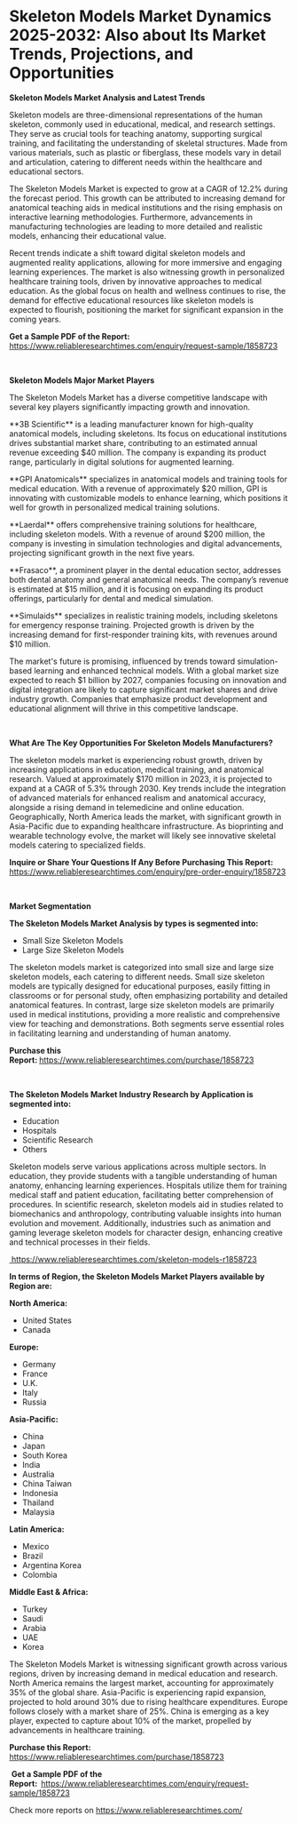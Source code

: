 <p><h1>Skeleton Models Market Dynamics 2025-2032: Also about Its Market Trends, Projections, and Opportunities</h1></p><p><strong>Skeleton Models Market Analysis and Latest Trends</strong></p>
<p><p>Skeleton models are three-dimensional representations of the human skeleton, commonly used in educational, medical, and research settings. They serve as crucial tools for teaching anatomy, supporting surgical training, and facilitating the understanding of skeletal structures. Made from various materials, such as plastic or fiberglass, these models vary in detail and articulation, catering to different needs within the healthcare and educational sectors.</p><p>The Skeleton Models Market is expected to grow at a CAGR of 12.2% during the forecast period. This growth can be attributed to increasing demand for anatomical teaching aids in medical institutions and the rising emphasis on interactive learning methodologies. Furthermore, advancements in manufacturing technologies are leading to more detailed and realistic models, enhancing their educational value. </p><p>Recent trends indicate a shift toward digital skeleton models and augmented reality applications, allowing for more immersive and engaging learning experiences. The market is also witnessing growth in personalized healthcare training tools, driven by innovative approaches to medical education. As the global focus on health and wellness continues to rise, the demand for effective educational resources like skeleton models is expected to flourish, positioning the market for significant expansion in the coming years.</p></p>
<p><strong>Get a Sample PDF of the Report:&nbsp;</strong> <a href="https://www.reliableresearchtimes.com/enquiry/request-sample/1858723?utm_campaign=3581&utm_medium=2&utm_source=Github&utm_content=ia&utm_term=04042025&utm_id=skeleton-models">https://www.reliableresearchtimes.com/enquiry/request-sample/1858723</a></p>
<p>&nbsp;</p>
<p><strong>Skeleton Models Major Market Players</strong></p>
<p><p>The Skeleton Models Market has a diverse competitive landscape with several key players significantly impacting growth and innovation. </p><p>**3B Scientific** is a leading manufacturer known for high-quality anatomical models, including skeletons. Its focus on educational institutions drives substantial market share, contributing to an estimated annual revenue exceeding $40 million. The company is expanding its product range, particularly in digital solutions for augmented learning.</p><p>**GPI Anatomicals** specializes in anatomical models and training tools for medical education. With a revenue of approximately $20 million, GPI is innovating with customizable models to enhance learning, which positions it well for growth in personalized medical training solutions.</p><p>**Laerdal** offers comprehensive training solutions for healthcare, including skeleton models. With a revenue of around $200 million, the company is investing in simulation technologies and digital advancements, projecting significant growth in the next five years.</p><p>**Frasaco**, a prominent player in the dental education sector, addresses both dental anatomy and general anatomical needs. The company’s revenue is estimated at $15 million, and it is focusing on expanding its product offerings, particularly for dental and medical simulation.</p><p>**Simulaids** specializes in realistic training models, including skeletons for emergency response training. Projected growth is driven by the increasing demand for first-responder training kits, with revenues around $10 million.</p><p>The market's future is promising, influenced by trends toward simulation-based learning and enhanced technical models. With a global market size expected to reach $1 billion by 2027, companies focusing on innovation and digital integration are likely to capture significant market shares and drive industry growth. Companies that emphasize product development and educational alignment will thrive in this competitive landscape.</p></p>
<p>&nbsp;</p>
<p><strong>What Are The Key Opportunities For Skeleton Models Manufacturers?</strong></p>
<p><p>The skeleton models market is experiencing robust growth, driven by increasing applications in education, medical training, and anatomical research. Valued at approximately $170 million in 2023, it is projected to expand at a CAGR of 5.3% through 2030. Key trends include the integration of advanced materials for enhanced realism and anatomical accuracy, alongside a rising demand in telemedicine and online education. Geographically, North America leads the market, with significant growth in Asia-Pacific due to expanding healthcare infrastructure. As bioprinting and wearable technology evolve, the market will likely see innovative skeletal models catering to specialized fields.</p></p>
<p><strong>Inquire or Share Your Questions If Any Before Purchasing This Report:</strong> <a href="https://www.reliableresearchtimes.com/enquiry/pre-order-enquiry/1858723?utm_campaign=3581&utm_medium=2&utm_source=Github&utm_content=ia&utm_term=04042025&utm_id=skeleton-models">https://www.reliableresearchtimes.com/enquiry/pre-order-enquiry/1858723</a></p>
<p>&nbsp;</p>
<p><strong>Market Segmentation</strong></p>
<p><strong>The Skeleton Models Market Analysis by types is segmented into:</strong></p>
<p><ul><li>Small Size Skeleton Models</li><li>Large Size Skeleton Models</li></ul></p>
<p><p>The skeleton models market is categorized into small size and large size skeleton models, each catering to different needs. Small size skeleton models are typically designed for educational purposes, easily fitting in classrooms or for personal study, often emphasizing portability and detailed anatomical features. In contrast, large size skeleton models are primarily used in medical institutions, providing a more realistic and comprehensive view for teaching and demonstrations. Both segments serve essential roles in facilitating learning and understanding of human anatomy.</p></p>
<p><strong>Purchase this Report:&nbsp;</strong><a href="https://www.reliableresearchtimes.com/purchase/1858723?utm_campaign=3581&utm_medium=2&utm_source=Github&utm_content=ia&utm_term=04042025&utm_id=skeleton-models">https://www.reliableresearchtimes.com/purchase/1858723</a></p>
<p>&nbsp;</p>
<p><strong>The Skeleton Models Market Industry Research by Application is segmented into:</strong></p>
<p><ul><li>Education</li><li>Hospitals</li><li>Scientific Research</li><li>Others</li></ul></p>
<p><p>Skeleton models serve various applications across multiple sectors. In education, they provide students with a tangible understanding of human anatomy, enhancing learning experiences. Hospitals utilize them for training medical staff and patient education, facilitating better comprehension of procedures. In scientific research, skeleton models aid in studies related to biomechanics and anthropology, contributing valuable insights into human evolution and movement. Additionally, industries such as animation and gaming leverage skeleton models for character design, enhancing creative and technical processes in their fields.</p></p>
<p><a href="https://www.reliableresearchtimes.com/skeleton-models-r1858723?utm_campaign=3581&utm_medium=2&utm_source=Github&utm_content=ia&utm_term=04042025&utm_id=skeleton-models">&nbsp;https://www.reliableresearchtimes.com/skeleton-models-r1858723</a></p>
<p><strong>In terms of Region, the Skeleton Models Market Players available by Region are:</strong></p>
<p>
    <p> <strong> North America: </strong>
        <ul>
            <li>United States</li>
            <li>Canada</li>
        </ul>
        </p> 
    <p> <strong> Europe: </strong>
        <ul>
            <li>Germany</li>
            <li>France</li>
            <li>U.K.</li>
            <li>Italy</li>
            <li>Russia</li>
        </ul>
        </p> 
    <p> <strong> Asia-Pacific: </strong>
        <ul>
            <li>China</li>
            <li>Japan</li>
            <li>South Korea</li>
            <li>India</li>
            <li>Australia</li>
            <li>China Taiwan</li>
            <li>Indonesia</li>
            <li>Thailand</li>
            <li>Malaysia</li>
        </ul>
        </p> 
    <p> <strong> Latin America: </strong>
        <ul>
            <li>Mexico</li>
            <li>Brazil</li>
            <li>Argentina Korea</li>
            <li>Colombia</li>
        </ul>
        </p> 
    <p> <strong> Middle East & Africa: </strong>
        <ul>
            <li>Turkey</li>
            <li>Saudi</li>
            <li>Arabia</li>
            <li>UAE</li>
            <li>Korea</li>
        </ul>
    </p>
    </p>
<p><p>The Skeleton Models Market is witnessing significant growth across various regions, driven by increasing demand in medical education and research. North America remains the largest market, accounting for approximately 35% of the global share. Asia-Pacific is experiencing rapid expansion, projected to hold around 30% due to rising healthcare expenditures. Europe follows closely with a market share of 25%. China is emerging as a key player, expected to capture about 10% of the market, propelled by advancements in healthcare training.</p></p>
<p><strong>Purchase this Report: </strong><a href="https://www.reliableresearchtimes.com/purchase/1858723?utm_campaign=3581&utm_medium=2&utm_source=Github&utm_content=ia&utm_term=04042025&utm_id=skeleton-models">https://www.reliableresearchtimes.com/purchase/1858723</a></p>
<p>&nbsp;<strong>Get a Sample PDF of the Report:&nbsp;&nbsp;</strong><a href="https://www.reliableresearchtimes.com/enquiry/request-sample/1858723?utm_campaign=3581&utm_medium=2&utm_source=Github&utm_content=ia&utm_term=04042025&utm_id=skeleton-models">https://www.reliableresearchtimes.com/enquiry/request-sample/1858723</a></p>
<p><strong></strong></p>
<p>Check more reports on <a href="https://www.reliableresearchtimes.com/?utm_campaign=3581&utm_medium=2&utm_source=Github&utm_content=ia&utm_term=04042025&utm_id=skeleton-models">https://www.reliableresearchtimes.com/</a></p>